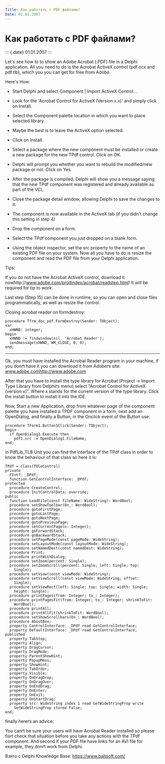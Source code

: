 ```yaml
---
Title: Как работать с PDF файлами?
Date: 01.01.2007
---
```



Как работать с PDF файлами?
===========================

::: {.date}
01.01.2007
:::

Let\'s see how to to show an Adobe Acrobat (.PDF) file in a Delphi
application. All you need to do is the Acrobat ActiveX control (pdf.ocx
and pdf.tlb), which you you can get for free from Adobe.

Here\'s How:

- Start Delphi and select Component \| Import ActiveX Control...

- Look for the \'Acrobat Control for ActiveX (Version x.x)\'  and simply click on Install.

- Select the Component palette location in which you want to place selected library.

- Maybe the best is to leave the ActiveX option selected.

- Click on Install.

- Select a package where the new component must be installed or create a new package for the new TPdf control.  Click on OK.

- Delphi will prompt you whether you want to rebuild the modified/new package or not.  Click on Yes.

- After the package is compiled, Delphi will show you a message saying that the new TPdf component was registered and already available as part of the VCL.

- Close the package detail window, allowing Delphi to save the changes to it.

- The component is now available in the ActiveX tab (if you didn\'t change this setting in step 4)

- Drop the component on a form.

- Select the TPdf component you just dropped on a blank form.

- Using the object inspector, set the src property to the name of an existing PDF file on your system. Now all you have to do is resize the component and read the PDF file from your Delphi application.

Tips:

If you do not have the Acrobat ActiveX control, download it
nowhttp://www.adobe.com/prodindex/acrobat/readstep.html! It will be
required for tip to work.

Last step (Step 15) can be done in runtime, so you can open and close
files programmatically, as well as resize the control.

Closing acrobat reader on formdestroy:

    procedure Tfrm_doc_pdf.FormDestroy(Sender: TObject);
    var
      xHWND: integer;
    begin
      xHWND := findwindow(nil, 'Acrobat Reader');
      sendmessage(xHWND, WM_CLOSE, 0, 0);
    end;

------------------------------------------------------------------------

Ok, you must have installed the Acrobat Reader program in your machine,
if you donґt have it you can download it from Adobeґs site:
www.adobe.comhttp://www.adobe.com

After that you have to install the type library for Acrobat (Project -\>
Import Type Library from Delphiґs menu) select "Acrobat Control for
ActiveX (version x)". Where x stands for the current version of the
type library. Click the install button to install it into the IDE.

Now, Start a new Application, drop from whatever page of the component
palette you have installed a TPDF component in a form, next add an
OpenDialog, and finally a Button, in the Onclick event of the Button
use:

    procedure TForm1.Button1Click(Sender: TObject);
    begin
      if OpenDialog1.Execute then
        pdf1.src := OpenDialog1.FileName;
    end;

in PdfLib\_TLB Unit you can find the interface of the TPdf class in
order to know the behaviour of that class so here it is:

    TPdf = class(TOleControl)
    private
      FIntf: _DPdf;
      function GetControlInterface: _DPdf;
    protected
      procedure CreateControl;
      procedure InitControlData; override;
    public
      function LoadFile(const fileName: WideString): WordBool;
      procedure setShowToolbar(On_: WordBool);
      procedure gotoFirstPage;
      procedure gotoLastPage;
      procedure gotoNextPage;
      procedure gotoPreviousPage;
      procedure setCurrentPage(n: Integer);
      procedure goForwardStack;
      procedure goBackwardStack;
      procedure setPageMode(const pageMode: WideString);
      procedure setLayoutMode(const layoutMode: WideString);
      procedure setNamedDest(const namedDest: WideString);
      procedure Print;
      procedure printWithDialog;
      procedure setZoom(percent: Single);
      procedure setZoomScroll(percent: Single; left: Single; top:
        Single);
      procedure setView(const viewMode: WideString);
      procedure setViewScroll(const viewMode: WideString; offset:
        Single);
      procedure setViewRect(left: Single; top: Single; width: Single;
        height: Single);
      procedure printPages(from: Integer; to_: Integer);
      procedure printPagesFit(from: Integer; to_: Integer; shrinkToFit:
        WordBool);
      procedure printAll;
      procedure printAllFit(shrinkToFit: WordBool);
      procedure setShowScrollbars(On_: WordBool);
      procedure AboutBox;
      property ControlInterface: _DPdf read GetControlInterface;
      property DefaultInterface: _DPdf read GetControlInterface;
    published
      property TabStop;
      property Align;
      property DragCursor;
      property DragMode;
      property ParentShowHint;
      property PopupMenu;
      property ShowHint;
      property TabOrder;
      property Visible;
      property OnDragDrop;
      property OnDragOver;
      property OnEndDrag;
      property OnEnter;
      property OnExit;
      property OnStartDrag;
      property src: WideString index 1 read GetWideStringProp write
        SetWideStringProp stored False;
    end;

finally hereґs an advice:

You canґt be sure your users will have Acrobat Reader installed so
please fisrt check that situation before you take any actions with the
TPdf component. And second if your PDF file have links for an AVI file
for example, they donґt work from Delphi.

Взято с Delphi Knowledge Base: <https://www.baltsoft.com/>

